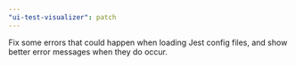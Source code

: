 ```yaml
---
"ui-test-visualizer": patch
---
```


Fix some errors that could happen when loading Jest config files, and show better error messages when they do occur.
